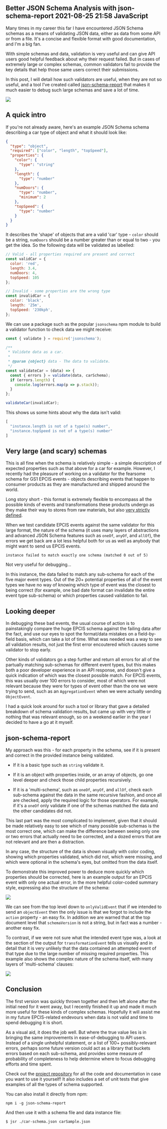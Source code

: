 Better JSON Schema Analysis with json-schema-report
2021-08-25 21:58
JavaScript
---

Many times in my career this far I have encountered JSON Schema schemas as a
means of validating JSON data, either as data from some API or from a file. It's
a concise and flexible format with good documentation, and I'm a big fan.

With simple schemas and data, validation is very useful and can give API users
good helpful feedback about why their request failed. But in cases of extremely
large or complex schemas, common validators fail to provide the key details that
help those same users correct their submissions.

In this post, I will detail how such validators are useful, when they are not
so useful, and a tool I've created called
[json-schema-report](https://github.com/c-d-lewis/json-schema-report) that makes
it much easier to debug such large schemas and save a lot of time.

![](assets/media/2021/08/jsr.png)

## A quick intro

If you're not already aware, here's an example JSON Schema schema
describing a car type of object and what it should look like:

```json
{
  "type": "object",
  "required": ["color", "length", "topSpeed"],
  "properties": {
    "color": {
      "type": "string"
    },
    "length": {
      "type": "number"
    },
    "numDoors": {
      "type": "number",
      "minimum": 2
    },
    "topSpeed": {
      "type": "number"
    }
  }
}
```

It describes the 'shape' of objects that are a valid 'car' type -
<code>color</code> should be a string, <code>numDoors</code> should be a number
greater than or equal to two - you get the idea. So the following data will be
validated as labelled:

```js
// Valid - all properties required are present and correct
const validCar = {
  color: 'red',
  length: 3.4,
  numDoors: 4,
  topSpeed: 105
};

// Invalid - some properties are the wrong type
const invalidCar = {
  color: 'black',
  length: '25m',
  topSpeed: '230kph',
};
```

We can use a package such as the popular <code>jsonschema</code> npm module
to build a validator function to check data we might receive:

```js
const { validate } = require('jsonschema');

/**
 * Validate data as a car.
 *
 * @param {object} data - The data to validate.
 */
const validateCar = (data) => {
  const { errors } = validate(data, carSchema);
  if (errors.length) {
    console.log(errors.map(p => p.stack));
  }
};

validateCar(invalidCar);
```

This shows us some hints about why the data isn't valid:

```js
[
  "instance.length is not of a type(s) number",
  "instance.topSpeed is not of a type(s) number"
]
```

## Very large (and scary) schemas

This is all fine when the schema is relatively simple - a simple description
of expected properties such as that above for a car for example. However, I
recently had the pleasure of working on a validator for the fearsome schema for
GS1 EPCIS events - objects describing events that happen to consumer products
as they are manufactured and shipped around the world.

Long story short - this format is extremely flexible to encompass all the
possible kinds of events and transformations these products undergo as they make
their way to stores from raw materials, but also
[very strictly defined](https://github.com/gs1/EPCIS/blob/master/JSON/EPCIS-JSON-Schema-single-event.json).

When we test candidate EPCIS events against the same validator for this large
format, the nature of the schema (it uses many layers of abstractions and
advanced JSON Schema features such as <code>oneOf</code>, <code>anyOf</code>,
and <code>allOf</code>), the errors we get back are a lot less helpful both for
us as well as anybody that might want to send us EPCIS events.

```text
instance failed to match exactly one schema (matched 0 out of 5)
```

Not very useful for debugging...

In this instance, the data failed to match any sub-schema for each of the five
major event types. Out of the 20+ potential properties of all of the event types
we have no way of knowing which type of event was the closest to being correct
(for example, one bad date format can invalidate the entire event type
sub-schema) or which properties caused validation to fail.

## Looking deeper

In debugging these bad events, the usual course of action is to painstakingly
compare the huge EPCIS schema against the failing data after the fact, and use
our eyes to spot the format/data mistakes on a field-by-field basis, which can
take a lot of time. What was needed was a way to see all validation results,
not just the first error encoutered which causes some validator to stop early.

Other kinds of validators go a step further and return all errors for all of the
partually matching sub-schemas for different event types, but this makes both
a poor developer experience in an API response, and doesn't give a quick
indication of which was the closest possible match. For EPCIS events, this was
usually over 100 errors to consider, most of which were not relevant because
they were for types of event other than the one we were trying to send, such as
an <code>AggregationEvent</code> when we were actually sending
<code>ObjectEvent</code>.

I had a quick look around for such a tool or library that gave a detailed
breakdown of schema validation results, but came up with very little or nothing
that was relevant enough, so on a weekend earlier in the year I decided to
have a go at it myself.

## json-schema-report

My approach was this - for each property in the schema, see if it is present
and correct in the provided instance being validated.

- If it is a basic type such as <code>string</code> validate it.

- If it is an object with properties inside, or an array of objects, go one
level deeper and check those child properties recursively.

- If it is a 'multi-schema', such as <code>oneOf</code>, <code>anyOf</code>,
and <code>allOf</code>, check each sub-schema against the data in the same
recursive fashion, and once all are checked, apply the required logic for those
operators. For example, if it's a <code>oneOf</code> only validate if one of
the schemas matched the data and the other candidates did not.

This last part was the most complicated to implement, given that it should be
made relatively easy to see which of many possible sub-schemas is the most
correct one, which can make the difference between seeing only one or two
errors that actually need to be corrected, and a dozed errors that are not
relevant and are then a distraction.

In any case, the structure of the data is shown visually with color coding,
showing which properties validated, which did not, which were missing, and which
were optional in the schema's eyes, but omitted from the data itself.

To demonstrate this improved power to deduce more quickly which properties
should be corrected, here is an example output for an EPCIS event with only one
actual error, in the more helpful color-coded summary style, expressing also the
structure of the schema:

![](assets/media/2021/08/jsr-objectevent.png)

We can see from the top level down to <code>onlyValidEvent</code> that if we
intended to send an <code>objectEvent</code> then the only issue is that we
forgot to include the <code>action</code> property - an easy fix. In addition
we are warned that at the top document level that <code>schemaVersion</code>
is not a string, but in fact was a number - another easy fix.

To contrast, if we were not sure what the intended event type was, a look at the
section of the output for <code>transformationEvent</code> tells us visually
and in detail that it is very unlikely that the data contained an attempted
event of that type due to the large number of missing required properties. This
example also shows the complex nature of the schema itself, with many layers of
'multi-schema' clauses:

![](assets/media/2021/08/jsr-transformationevent.png)

## Conclusion

The first version was quickly thrown together and then left alone after the
initial need for it went away, but I recently finished it up and made it much
more useful for these kinds of complex schemas. Hopefully it will assist me in
my future EPCIS-related endevours when data is not valid and time to spend
debugging it is short.

As a visual aid, it does the job well. But where the true value lies is in
bringing the same improvements in ease-of-debugging to API users. Instead of
a single unhelpful statement, or a list of 100+ possibly-relevant errors,
perhaps some future version could act as a library that buckets errors based on
each sub-schema, and provides some measure of probability of completeness to
help determine where to focus debugging efforts and time spent.

Check out the
[project repository](https://github.com/C-D-Lewis/json-schema-report) for all
the code and documentation in case you want to use it yourself! It also includes
a set of unit tests that give examples of all the types of schema supported.

You can also install it directly from npm:

```text
npm i -g json-schema-report
```

And then use it with a schema file and data instance file:

```text
$ jsr ./car-schema.json carSample.json
```
